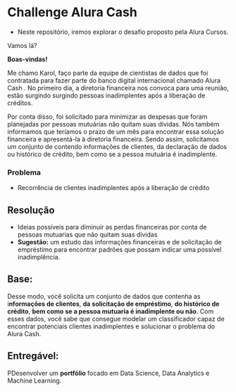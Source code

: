 # Challenge Alura Cash

* Neste repositório, iremos explorar o desafio proposto pela Alura Cursos.  

Vamos lá?

**Boas-vindas!**

Me chamo Karol, faço parte da equipe de cientistas de dados que foi contratada para fazer parte do banco digital internacional chamado Alura Cash . No primeiro dia, a diretoria financeira nos convoca para uma reunião, estão surgindo surgindo pessoas inadimplentes após a liberação de créditos.

Por conta disso, foi solicitado para minimizar as despesas que foram planejadas por pessoas mutuárias não quitam suas dívidas. Nós também informamos que teríamos o prazo de um mês para encontrar essa solução financeira e apresentá-la à diretoria financeira. Sendo assim, solicitamos um conjunto de contendo informações de clientes, da declaração de dados ou histórico de crédito, bem como se a pessoa mutuária é inadimplente.

### Problema

- Recorrência de clientes inadimplentes após a liberação de crédito

## Resolução

- Ideias possíveis para diminuir as perdas financeiras por conta de pessoas mutuarias que não quitam suas dívidas
- **Sugestão:** um estudo das informações financeiras e de solicitação de empréstimo para encontrar padrões que possam indicar uma possível inadimplência.

## Base:

Desse modo, você solicita um conjunto de dados que contenha as i**nformações de clientes**, **da solicitação de empréstimo**, **do histórico de crédito**, **bem como se a pessoa mutuaria é inadimplente ou não**. Com esses dados, você sabe que consegue modelar um classificador capaz de encontrar potenciais clientes inadimplentes e solucionar o problema do Alura Cash.

## Entregável:

PDesenvolver um **portfólio** focado em Data Science, Data Analytics e Machine Learning.
